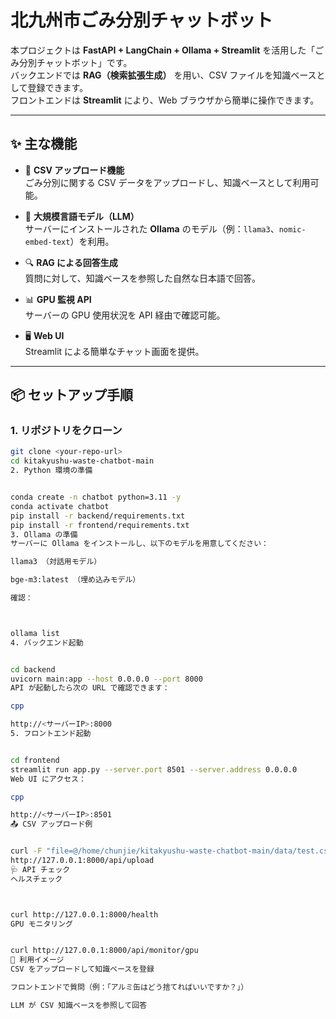 # 北九州市ごみ分別チャットボット

本プロジェクトは **FastAPI + LangChain + Ollama + Streamlit** を活用した「ごみ分別チャットボット」です。  
バックエンドでは **RAG（検索拡張生成）** を用い、CSV ファイルを知識ベースとして登録できます。  
フロントエンドは **Streamlit** により、Web ブラウザから簡単に操作できます。  

---

## ✨ 主な機能

- 📂 **CSV アップロード機能**  
  ごみ分別に関する CSV データをアップロードし、知識ベースとして利用可能。  

- 🤖 **大規模言語モデル（LLM）**  
  サーバーにインストールされた **Ollama** のモデル（例：`llama3`、`nomic-embed-text`）を利用。  

- 🔍 **RAG による回答生成**  
  質問に対して、知識ベースを参照した自然な日本語で回答。  

- 📊 **GPU 監視 API**  
  サーバーの GPU 使用状況を API 経由で確認可能。  

- 🖥 **Web UI**  
  Streamlit による簡単なチャット画面を提供。  

---

## 📦 セットアップ手順

### 1. リポジトリをクローン
```bash
git clone <your-repo-url>
cd kitakyushu-waste-chatbot-main
2. Python 環境の準備


conda create -n chatbot python=3.11 -y
conda activate chatbot
pip install -r backend/requirements.txt
pip install -r frontend/requirements.txt
3. Ollama の準備
サーバーに Ollama をインストールし、以下のモデルを用意してください：

llama3 （対話用モデル）

bge-m3:latest （埋め込みモデル）

確認：



ollama list
4. バックエンド起動


cd backend
uvicorn main:app --host 0.0.0.0 --port 8000
API が起動したら次の URL で確認できます：

cpp

http://<サーバーIP>:8000
5. フロントエンド起動


cd frontend
streamlit run app.py --server.port 8501 --server.address 0.0.0.0
Web UI にアクセス：

cpp

http://<サーバーIP>:8501
📤 CSV アップロード例


curl -F "file=@/home/chunjie/kitakyushu-waste-chatbot-main/data/test.csv" \
http://127.0.0.1:8000/api/upload
🩺 API チェック
ヘルスチェック



curl http://127.0.0.1:8000/health
GPU モニタリング


curl http://127.0.0.1:8000/api/monitor/gpu
🚀 利用イメージ
CSV をアップロードして知識ベースを登録

フロントエンドで質問（例：「アルミ缶はどう捨てればいいですか？」）

LLM が CSV 知識ベースを参照して回答



